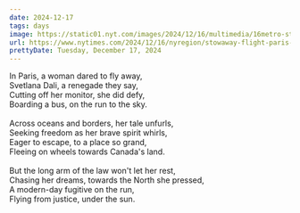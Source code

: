 ```yaml
---
date: 2024-12-17
tags: days
image: https://static01.nyt.com/images/2024/12/16/multimedia/16metro-stow/16metro-stow-facebookJumbo.jpg
url: https://www.nytimes.com/2024/12/16/nyregion/stowaway-flight-paris-canada-arrest.html
prettyDate: Tuesday, December 17, 2024
---
```

In Paris, a woman dared to fly away,<br>Svetlana Dali, a renegade they say,<br>Cutting off her monitor, she did defy,<br>Boarding a bus, on the run to the sky.<br><br>Across oceans and borders, her tale unfurls,<br>Seeking freedom as her brave spirit whirls,<br>Eager to escape, to a place so grand,<br>Fleeing on wheels towards Canada's land.<br><br>But the long arm of the law won't let her rest,<br>Chasing her dreams, towards the North she pressed,<br>A modern-day fugitive on the run,<br>Flying from justice, under the sun.